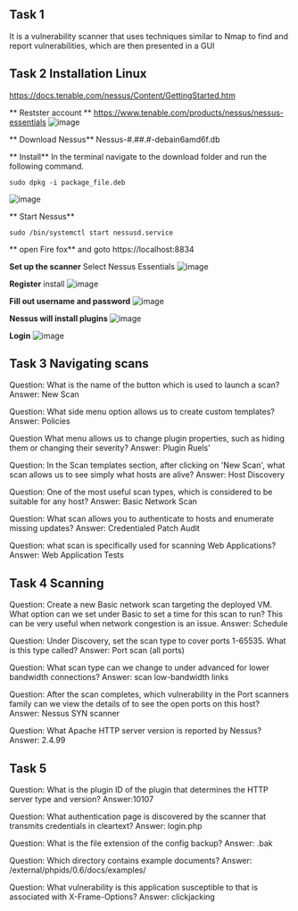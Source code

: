 ## Task 1
It is a vulnerability scanner that uses techniques similar to Nmap to find and report vulnerabilities, which are  then presented in a GUI

## Task 2 Installation Linux
https://docs.tenable.com/nessus/Content/GettingStarted.htm

** Restster account **  https://www.tenable.com/products/nessus/nessus-essentials
![image](https://github.com/Shawn-Nichol/TryHackMe/assets/30714313/635bea1b-ef32-431b-8365-f4065fb1091a)

** Download Nessus** Nessus-#.##.#-debain6amd6f.db

** Install**
In the terminal navigate to the download folder and run the following command. 
```
sudo dpkg -i package_file.deb
```

![image](https://github.com/Shawn-Nichol/TryHackMe/assets/30714313/883c8f7d-4188-4fd4-a0b2-b92d480a8acc)

** Start Nessus**
```
sudo /bin/systemctl start nessusd.service
```

** open Fire fox** and goto https://localhost:8834


**Set up the scanner**
Select Nessus Essentials
![image](https://github.com/Shawn-Nichol/TryHackMe/assets/30714313/6f434f44-f2ff-4174-90a8-968495ceba43)

**Register** install
![image](https://github.com/Shawn-Nichol/TryHackMe/assets/30714313/6d13f9a3-af2b-4e49-a7cf-cd01320605cb)

**Fill out username and password**
![image](https://github.com/Shawn-Nichol/TryHackMe/assets/30714313/cc2843ff-8d99-47f8-921a-b99602abba0b)


**Nessus will install plugins**
![image](https://github.com/Shawn-Nichol/TryHackMe/assets/30714313/76576cb9-7f7e-4e72-960c-cfe3a69a064c)

**Login**
![image](https://github.com/Shawn-Nichol/TryHackMe/assets/30714313/43a71643-d7a0-4a76-91bb-711ec0702707)

## Task 3 Navigating scans
Question: What is the name of the button which is used to launch a scan?
Answer: New Scan

Question: What side menu option allows us to create custom templates?
Answer: Policies

Question What menu allows us to change plugin properties, such as hiding them or changing their severity?
Answer: Plugin Ruels'

Question: In the Scan templates section, after clicking on 'New Scan', what scan allows us to see simply what hosts are alive?
Answer: Host Discovery

Question: One of the most useful scan types, which  is considered to be suitable for any host?
Answer: Basic Network Scan

Question: What scan allows you to authenticate to hosts and enumerate missing updates?
Answer: Credentialed Patch Audit

Question: what scan is specifically used for scanning Web Applications?
Answer: Web Application Tests


## Task 4 Scanning
Question: Create a new Basic network scan targeting the deployed VM. What option can we set under Basic to set a time for this scan to run? This can be very useful when network congestion is an issue.
Answer: Schedule

Question: Under Discovery, set the scan type to cover ports 1-65535. What is this type called?
Answer: Port scan (all ports)

Question: What scan type can we change to under advanced for lower bandwidth connections?
Answer: scan low-bandwidth links

Question: After the scan completes, which vulnerability in the Port scanners family can we view the details of to see the open ports on this host?
Answer: Nessus SYN scanner

Question: What Apache HTTP server version is reported by Nessus?
Answer: 2.4.99



## Task 5
Question: What is the plugin ID of the plugin that determines the HTTP server type and version?
Answer:10107

 Question: What authentication page is discovered by the scanner that transmits credentials in cleartext?
 Answer: login.php

Question: What is the file extension of the config backup?
Answer: .bak

Question: Which directory contains example documents? 
Answer: /external/phpids/0.6/docs/examples/

Question: What vulnerability is this application susceptible to that is associated with X-Frame-Options?
Answer: clickjacking

